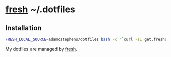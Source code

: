 # [fresh] ~/.dotfiles

## Installation

``` sh
FRESH_LOCAL_SOURCE=adamcstephens/dotfiles bash -c "`curl -sL get.freshshell.com`"
```

My dotfiles are managed by [fresh].

[fresh]: https://github.com/freshshell/fresh
